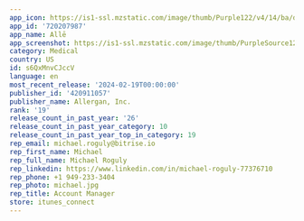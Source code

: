 ```yaml
---
app_icon: https://is1-ssl.mzstatic.com/image/thumb/Purple122/v4/14/ba/d9/14bad9ad-2137-b82e-b970-fba1fa9b177c/AppIcon-1x_U007emarketing-0-7-0-85-220.png/1024x1024bb.png
app_id: '720207987'
app_name: Allē
app_screenshot: https://is1-ssl.mzstatic.com/image/thumb/PurpleSource126/v4/ac/dc/23/acdc230b-f02f-5f3d-aef7-95fa327d2621/29961c63-2ca1-4090-b640-a6ec99c302db_App_store_-_L_-_1.jpg/1284x2778bb.png
category: Medical
country: US
id: s6QxMnvCJccV
language: en
most_recent_release: '2024-02-19T00:00:00'
publisher_id: '420911057'
publisher_name: Allergan, Inc.
rank: '19'
release_count_in_past_year: '26'
release_count_in_past_year_category: 10
release_count_in_past_year_top_in_category: 19
rep_email: michael.roguly@bitrise.io
rep_first_name: Michael
rep_full_name: Michael Roguly
rep_linkedin: https://www.linkedin.com/in/michael-roguly-77376710
rep_phone: +1 949-233-3404
rep_photo: michael.jpg
rep_title: Account Manager
store: itunes_connect
---
```

